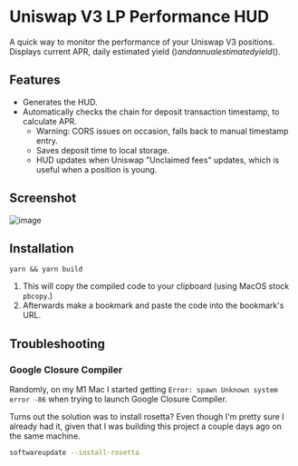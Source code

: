 # Uniswap V3 LP Performance HUD

A quick way to monitor the performance of your Uniswap V3 positions. Displays current APR, daily estimated yield ($) and annual estimated yield ($).

## Features

-   Generates the HUD.
-   Automatically checks the chain for deposit transaction timestamp, to calculate APR.
    -   Warning: CORS issues on occasion, falls back to manual timestamp entry.
    -   Saves deposit time to local storage.
    -   HUD updates when Uniswap "Unclaimed fees" updates, which is useful when a position is young.

## Screenshot

![image](https://user-images.githubusercontent.com/4975670/151696915-04a0fad0-b9e3-4c69-b8a4-2121d8a4fecd.png)

## Installation

```shell
yarn && yarn build
```

1. This will copy the compiled code to your clipboard (using MacOS stock `pbcopy`.)
2. Afterwards make a bookmark and paste the code into the bookmark's URL.

## Troubleshooting

### Google Closure Compiler

Randomly, on my M1 Mac I started getting `Error: spawn Unknown system error -86` when trying to launch Google Closure Compiler.

Turns out the solution was to install rosetta? Even though I'm pretty sure I already had it, given that I was building this project a couple days ago on the same machine.

```bash
softwareupdate --install-rosetta
```
